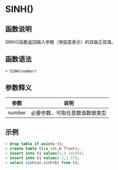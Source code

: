 # **SINH()**

## **函数说明**

SINH()函数返回输入参数（用弧度表示）的双曲正弦值。

## **函数语法**

```
> SINH(number)
```

## **参数释义**

|  参数   | 说明  |
|  ----  | ----  |
| number | 必要参数，可取任意数值数据类型 |

## **示例**

```sql
> drop table if exists t1;
> create table t1(a int,b float);
> insert into t1 values(1,3.14159);
> insert into t1 values(-1,1.57);
> select sinh(a),sinh(b) from t1;

```
